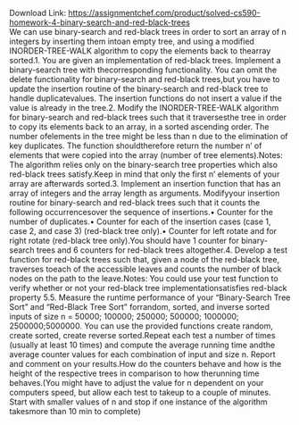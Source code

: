 Download Link: https://assignmentchef.com/product/solved-cs590-homework-4-binary-search-and-red-black-trees
<br>
We can use binary-search and red-black trees in order to sort an array of n integers by inserting them intoan empty tree, and using a modified INORDER-TREE-WALK algorithm to copy the elements back to thearray sorted.1. You are given an implementation of red-black trees. Implement a binary-search tree with thecorresponding functionality. You can omit the delete functionality for binary-search and red-black trees,but you have to update the insertion routine of the binary-search and red-black tree to handle duplicatevalues. The insertion functions do not insert a value if the value is already in the tree.2. Modify the INORDER-TREE-WALK algorithm for binary-search and red-black trees such that it traversesthe tree in order to copy its elements back to an array, in a sorted ascending order. The number ofelements in the tree might be less than n due to the elimination of key duplicates. The function shouldtherefore return the number n’ of elements that were copied into the array (number of tree elements).Notes: The algorithm relies only on the binary-search tree properties which also red-black trees satisfy.Keep in mind that only the first n’ elements of your array are afterwards sorted.3. Implement an insertion function that has an array of integers and the array length as arguments. Modifyyour insertion routine for binary-search and red-black trees such that it counts the following occurrencesover the sequence of insertions.• Counter for the number of duplicates.• Counter for each of the insertion cases (case 1, case 2, and case 3) (red-black tree only).• Counter for left rotate and for right rotate (red-black tree only).You should have 1 counter for binary-search trees and 6 counters for red-black trees altogether.4. Develop a test function for red-black trees such that, given a node of the red-black tree, traverses toeach of the accessible leaves and counts the number of black nodes on the path to the leave.Notes: You could use your test function to verify whether or not your red-black tree implementationsatisfies red-black property 5.5. Measure the runtime performance of your “Binary-Search Tree Sort” and “Red-Black Tree Sort” forrandom, sorted, and inverse sorted inputs of size n = 50000; 100000; 250000; 500000; 1000000; 2500000;5000000. You can use the provided functions create random, create sorted, create reverse sorted.Repeat each test a number of times (usually at least 10 times) and compute the average running time andthe average counter values for each combination of input and size n. Report and comment on your results.How do the counters behave and how is the height of the respective trees in comparison to how therunning time behaves.(You might have to adjust the value for n dependent on your computers speed, but allow each test to takeup to a couple of minutes. Start with smaller values of n and stop if one instance of the algorithm takesmore than 10 min to complete)
